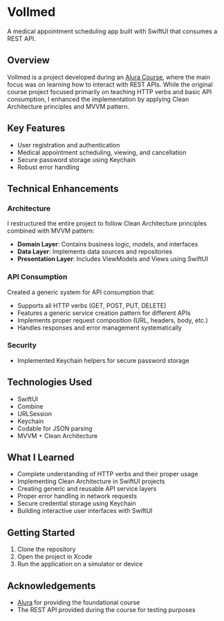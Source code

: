# Vollmed

A medical appointment scheduling app built with SwiftUI that consumes a REST API.

## Overview

Vollmed is a project developed during an [Alura Course](https://unibb.alura.com.br/course/ios-swiftui-aplicacoes-interativas-crud-apis-rest), where the main focus was on learning how to interact with REST APIs. While the original course project focused primarily on teaching HTTP verbs and basic API consumption, I enhanced the implementation by applying Clean Architecture principles and MVVM pattern.

## Key Features

- User registration and authentication
- Medical appointment scheduling, viewing, and cancellation
- Secure password storage using Keychain
- Robust error handling

## Technical Enhancements

### Architecture

I restructured the entire project to follow Clean Architecture principles combined with MVVM pattern:

- **Domain Layer**: Contains business logic, models, and interfaces
- **Data Layer**: Implements data sources and repositories
- **Presentation Layer**: Includes ViewModels and Views using SwiftUI

### API Consumption

Created a generic system for API consumption that:

- Supports all HTTP verbs (GET, POST, PUT, DELETE)
- Features a generic service creation pattern for different APIs
- Implements proper request composition (URL, headers, body, etc.)
- Handles responses and error management systematically

### Security

- Implemented Keychain helpers for secure password storage

## Technologies Used

- SwiftUI
- Combine
- URLSession
- Keychain
- Codable for JSON parsing
- MVVM + Clean Architecture

## What I Learned

- Complete understanding of HTTP verbs and their proper usage
- Implementing Clean Architecture in SwiftUI projects
- Creating generic and reusable API service layers
- Proper error handling in network requests
- Secure credential storage using Keychain
- Building interactive user interfaces with SwiftUI

## Getting Started

1. Clone the repository
2. Open the project in Xcode
3. Run the application on a simulator or device


## Acknowledgements

- [Alura](https://unibb.alura.com.br/course/ios-swiftui-aplicacoes-interativas-crud-apis-rest) for providing the foundational course
- The REST API provided during the course for testing purposes
